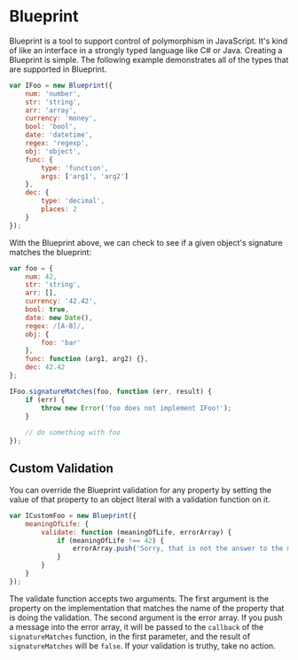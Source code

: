 Blueprint
==========

Blueprint is a tool to support control of polymorphism in JavaScript. It's kind of like an interface in a strongly typed language like C# or Java. Creating a Blueprint is simple. The following example demonstrates all of the types that are supported in Blueprint.

```JavaScript
var IFoo = new Blueprint({
    num: 'number',
    str: 'string',
    arr: 'array',
    currency: 'money',
    bool: 'bool',
    date: 'datetime',
    regex: 'regexp',
    obj: 'object',
    func: {
        type: 'function',
        args: ['arg1', 'arg2']
    },
    dec: {
        type: 'decimal',
        places: 2
    }
});
```

With the Blueprint above, we can check to see if a given object's signature matches the blueprint:

```JavaScript
var foo = {
    num: 42,
    str: 'string',
    arr: [],
    currency: '42.42',
    bool: true,
    date: new Date(),
    regex: /[A-B]/,
    obj: {
        foo: 'bar'
    },
    func: function (arg1, arg2) {},
    dec: 42.42
};

IFoo.signatureMatches(foo, function (err, result) {
    if (err) {
        throw new Error('foo does not implement IFoo!');
    }
    
    // do something with foo
});
```

## Custom Validation
You can override the Blueprint validation for any property by setting the value of that property to an object literal with a validation function on it.

```JavaScript
var ICustomFoo = new Blueprint({
    meaningOfLife: {
        validate: function (meaningOfLife, errorArray) {
            if (meaningOfLife !== 42) {
                errorArray.push('Sorry, that is not the answer to the meaning of life, the universe and everything');
            }
        }
    }
});
```

The validate function accepts two arguments. The first argument is the property on the implementation that matches the name of the property that is doing the validation. The second argument is the error array. If you push a message into the error array, it will be passed to the ``callback`` of the ``signatureMatches`` function, in the first parameter, and the result of ``signatureMatches`` will be ``false``. If your validation is truthy, take no action.

